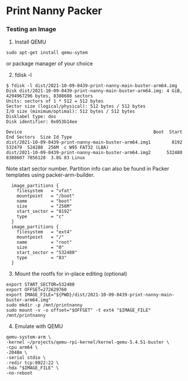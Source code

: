 # Print Nanny Packer

### Testing an Image

1. Install QEMU

```
sudo apt-get install qemu-sytem
```
or package manager of your choice

2. fdisk -l <img-file>

```
$ fdisk -l dist/2021-10-09-0439-print-nanny-main-buster-arm64.img 
Disk dist/2021-10-09-0439-print-nanny-main-buster-arm64.img: 4 GiB, 4294967296 bytes, 8388608 sectors
Units: sectors of 1 * 512 = 512 bytes
Sector size (logical/physical): 512 bytes / 512 bytes
I/O size (minimum/optimal): 512 bytes / 512 bytes
Disklabel type: dos
Disk identifier: 0x053b14ee

Device                                                  Boot  Start     End Sectors  Size Id Type
dist/2021-10-09-0439-print-nanny-main-buster-arm64.img1        8192  532479  524288  256M  c W95 FAT32 (LBA)
dist/2021-10-09-0439-print-nanny-main-buster-arm64.img2      532480 8388607 7856128  3.8G 83 Linux
```

Note start sector number. Partition info can also be found in Packer templates using packer-arm-builder.

```
  image_partitions {
    filesystem   = "vfat"
    mountpoint   = "/boot"
    name         = "boot"
    size         = "256M"
    start_sector = "8192"
    type         = "c"
  }
  image_partitions {
    filesystem   = "ext4"
    mountpoint   = "/"
    name         = "root"
    size         = "0"
    start_sector = "532480"
    type         = "83"
  }
```

3. Mount the rootfs for in-place editing (optional)

```
export START_SECTOR=532480
export OFFSET=272629760
export IMAGE_FILE="${PWD}/dist/2021-10-09-0439-print-nanny-main-buster-arm64.img"
sudo mkdir -p /mnt/printnanny
sudo mount -v -o offset="$OFFSET" -t ext4 "$IMAGE_FILE" /mnt/printnanny
```

4. Emulate with QEMU

```
qemu-system-arm \
-kernel ~/projects/qemu-rpi-kernel/kernel-qemu-5.4.51-buster \
-cpu arm64 \
-2048m \
-serial stdio \
-redir tcp:8022:22 \
-hda "$IMAGE_FILE" \
-no-reboot
```